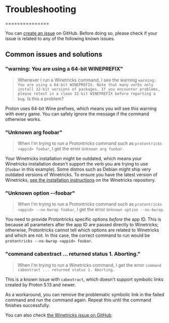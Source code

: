 # Troubleshooting

===============

You can [create an issue](https://github.com/nullorigin/protontricks/issues/new/choose) on GitHub. Before doing so, please check if your issue is related to any of the following known issues.

## Common issues and solutions

### "warning: You are using a 64-bit WINEPREFIX"

> Whenever I run a Winetricks command, I see the warning `warning: You are using a 64-bit WINEPREFIX. Note that many verbs only install 32-bit versions of packages. If you encounter problems, please retest in a clean 32-bit WINEPREFIX before reporting a bug`.
> Is this a problem?

Proton uses 64-bit Wine prefixes, which means you will see this warning with every game. You can safely ignore the message if the command otherwise works.

### "Unknown arg foobar"

> When I'm trying to run a Protontricks command such as `protontricks <appid> foobar`, I get the error `Unknown arg foobar`.

Your Winetricks installation might be outdated, which means your Winetricks installation doesn't support the verb you are trying to use (`foobar` in this example). Some distros such as Debian might ship very outdated versions of Winetricks. To ensure you have the latest version of Winetricks, [see the installation instructions](https://github.com/Winetricks/winetricks#installing) on the Winetricks repository.

### "Unknown option --foobar"

> When I'm trying to run a Protontricks command such as `protontricks <appid> --no-bwrap foobar`, I get the error `Unknown option --no-bwrap`.

You need to provide Protontricks specific options *before* the app ID. This is because all parameters after the app ID are passed directly to Winetricks; otherwise, Protontricks cannot tell which options are related to Winetricks and which are not. In this case, the correct command to run would be `protontricks --no-bwrap <appid> foobar`.

### "command cabextract ... returned status 1. Aborting."

> When I'm trying to run a Winetricks command, I get the error `command cabextract ... returned status 1. Aborting.`

This is a known issue with `cabextract`, which doesn't support symbolic links created by Proton 5.13 and newer.

As a workaround, you can remove the problematic symbolic link in the failed command and run the command again. Repeat this until the command finishes successfully.

You can also check [the Winetricks issue on GitHub](https://github.com/Winetricks/winetricks/issues/1648).
